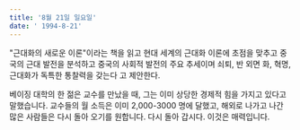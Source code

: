 ```yaml
---
title: '8월 21일 일요일'
date: ' 1994-8-21'
---
```

"근대화의 새로운 이론"이라는 책을 읽고 현대 세계의 근대화 이론에 초점을 맞추고 중국의 근대 발전을 ​​분석하고 중국의 사회적 발전의 주요 추세이며 쇠퇴, 반 외면 화, 혁명, 근대화가 독특한 통찰력을 갖는다 고 제안한다.

베이징 대학의 한 젊은 교수를 만났을 때, 그는 이미 상당한 경제적 힘을 가지고 있다고 말했습니다. 교수들의 월 소득은 이미 2,000-3000 명에 달했고, 해외로 나가고 나간 많은 사람들은 다시 돌아 오기를 원합니다. 다시 돌아 갑시다. 이것은 매력입니다.

